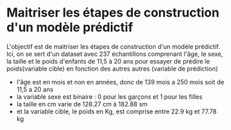 # Maitriser les étapes de construction d'un modèle prédictif

L'objectif est de maitriser les étapes de construction d'un modèle prédictif. Ici, on se sert d'un dataset avec 237 échantillons comprenant l'âge, le sexe, la taille et le poids d'enfants de 11,5 à 20 ans pour essayer de prédire le poids(variable cible) en fonction des autres autres (variable de prédiction)

- l'âge est en mois et non en années, donc de 139 mois a 250 mois soit de 11,5 a 20 ans
- la variable sexe est binaire : 0 pour les garçons et 1 pour les filles
- la taille en cm varie de 128.27 cm à 182.88 sm
- et la variable cible, le poids en Kg, est comprise entre 22.9 kg  et 77.78 kg



